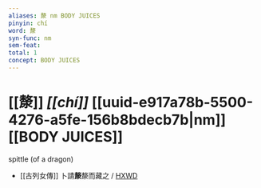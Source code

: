 ```yaml
---
aliases: 漦 nm BODY JUICES
pinyin: chí
word: 漦
syn-func: nm
sem-feat: 
total: 1
concept: BODY JUICES 
---
```

# [[漦]] *[[chí]]*  [[uuid-e917a78b-5500-4276-a5fe-156b8bdecb7b|nm]] [[BODY JUICES]]
spittle (of a dragon)
 - [[古列女傳]] 卜請**漦**漦而藏之 / [HXWD](https://hxwd.org/textview.html?location=CH1c0897_CHANT_007-5a.14)